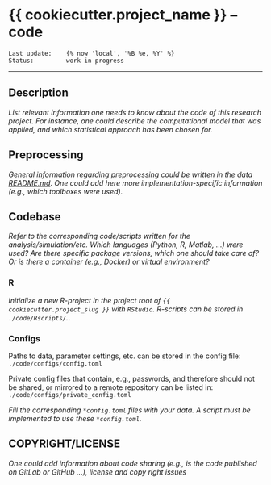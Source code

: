 # {{ cookiecutter.project_name }} – **code**

    Last update:    {% now 'local', '%B %e, %Y' %}
    Status:         work in progress

***

## Description

*List relevant information one needs to know about the code of this research project.
For instance, one could describe the computational model that was applied,
and which statistical approach has been chosen for.*

## Preprocessing

*General information regarding preprocessing could be written in the data [README.md](../data/README.md).
One could add here more implementation-specific information (e.g., which toolboxes were used).*

## Codebase

*Refer to the corresponding code/scripts written for the analysis/simulation/etc.
Which languages (Python, R, Matlab, ...) were used? Are there specific package versions,
which one should take care of? Or is there a container (e.g., Docker) or virtual environment?*

### R

*Initialize a new R-project in the project root of `{{ cookiecutter.project_slug }}` with `RStudio`.
R-scripts can be stored in `./code/Rscripts/`.*.

### Configs

Paths to data, parameter settings, etc. can be stored in the config file: `./code/configs/config.toml`

Private config files that contain, e.g., passwords, and therefore should not be shared,
or mirrored to a remote repository can be listed in: `./code/configs/private_config.toml`

*Fill the corresponding `*config.toml` files with your data. A script must be implemented to use these `*config.toml`.*

## COPYRIGHT/LICENSE

*One could add information about code sharing
(e.g., is the code published on GitLab or GitHub ...),
license and copy right issues*
